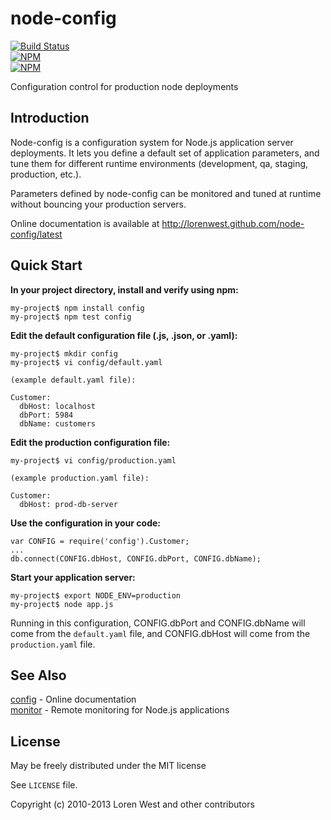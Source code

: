 node-config
===========

[![Build Status](https://secure.travis-ci.org/lorenwest/node-config.png?branch=master)](https://travis-ci.org/lorenwest/node-config)<br>
[![NPM](https://nodei.co/npm/config.png?downloads=true&stars=true)](https://nodei.co/npm/config/)<br>
[![NPM](https://nodei.co/npm-dl/config.png?months=9)](https://nodei.co/npm/config/)

Configuration control for production node deployments

Introduction
------------

Node-config is a configuration system for Node.js application server
deployments.  It lets you define a default set of application parameters,
and tune them for different runtime environments (development, qa,
staging, production, etc.).

Parameters defined by node-config can be monitored and tuned at runtime
without bouncing your production servers.

Online documentation is available at <http://lorenwest.github.com/node-config/latest>

Quick Start
-----------

**In your project directory, install and verify using npm:**

    my-project$ npm install config
    my-project$ npm test config

**Edit the default configuration file (.js, .json, or .yaml):**

    my-project$ mkdir config
    my-project$ vi config/default.yaml

    (example default.yaml file):

    Customer:
      dbHost: localhost
      dbPort: 5984
      dbName: customers

**Edit the production configuration file:**

    my-project$ vi config/production.yaml

    (example production.yaml file):

    Customer:
      dbHost: prod-db-server

**Use the configuration in your code:**

    var CONFIG = require('config').Customer;
    ...
    db.connect(CONFIG.dbHost, CONFIG.dbPort, CONFIG.dbName);

**Start your application server:**

    my-project$ export NODE_ENV=production
    my-project$ node app.js

Running in this configuration, CONFIG.dbPort and CONFIG.dbName
will come from the `default.yaml` file, and CONFIG.dbHost will
come from the `production.yaml` file.


See Also
--------

[config] - Online documentation<br>
[monitor] - Remote monitoring for Node.js applications

License
-------

May be freely distributed under the MIT license

See `LICENSE` file.

Copyright (c) 2010-2013 Loren West and other contributors

  [config]: http://lorenwest.github.com/node-config/latest
  [monitor]: https://github.com/lorenwest/node-monitor

